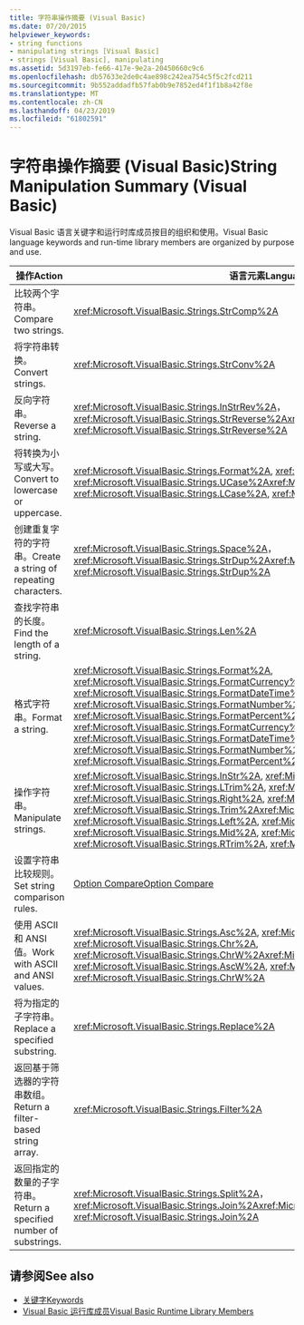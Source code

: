 ```yaml
---
title: 字符串操作摘要 (Visual Basic)
ms.date: 07/20/2015
helpviewer_keywords:
- string functions
- manipulating strings [Visual Basic]
- strings [Visual Basic], manipulating
ms.assetid: 5d3197eb-fe66-417e-9e2a-20450660c9c6
ms.openlocfilehash: db57633e2de0c4ae898c242ea754c5f5c2fcd211
ms.sourcegitcommit: 9b552addadfb57fab0b9e7852ed4f1f1b8a42f8e
ms.translationtype: MT
ms.contentlocale: zh-CN
ms.lasthandoff: 04/23/2019
ms.locfileid: "61802591"
---
```

# <a name="string-manipulation-summary-visual-basic"></a><span data-ttu-id="b4825-102">字符串操作摘要 (Visual Basic)</span><span class="sxs-lookup"><span data-stu-id="b4825-102">String Manipulation Summary (Visual Basic)</span></span>
<span data-ttu-id="b4825-103">Visual Basic 语言关键字和运行时库成员按目的组织和使用。</span><span class="sxs-lookup"><span data-stu-id="b4825-103">Visual Basic language keywords and run-time library members are organized by purpose and use.</span></span>  
  
|<span data-ttu-id="b4825-104">操作</span><span class="sxs-lookup"><span data-stu-id="b4825-104">Action</span></span>|<span data-ttu-id="b4825-105">语言元素</span><span class="sxs-lookup"><span data-stu-id="b4825-105">Language element</span></span>|  
|------------|----------------------|  
|<span data-ttu-id="b4825-106">比较两个字符串。</span><span class="sxs-lookup"><span data-stu-id="b4825-106">Compare two strings.</span></span>|<xref:Microsoft.VisualBasic.Strings.StrComp%2A>|  
|<span data-ttu-id="b4825-107">将字符串转换。</span><span class="sxs-lookup"><span data-stu-id="b4825-107">Convert strings.</span></span>|<xref:Microsoft.VisualBasic.Strings.StrConv%2A>|  
|<span data-ttu-id="b4825-108">反向字符串。</span><span class="sxs-lookup"><span data-stu-id="b4825-108">Reverse a string.</span></span>|<span data-ttu-id="b4825-109"><xref:Microsoft.VisualBasic.Strings.InStrRev%2A>， <xref:Microsoft.VisualBasic.Strings.StrReverse%2A></span><span class="sxs-lookup"><span data-stu-id="b4825-109"><xref:Microsoft.VisualBasic.Strings.InStrRev%2A>, <xref:Microsoft.VisualBasic.Strings.StrReverse%2A></span></span>|  
|<span data-ttu-id="b4825-110">将转换为小写或大写。</span><span class="sxs-lookup"><span data-stu-id="b4825-110">Convert to lowercase or uppercase.</span></span>|<span data-ttu-id="b4825-111"><xref:Microsoft.VisualBasic.Strings.Format%2A>, <xref:Microsoft.VisualBasic.Strings.LCase%2A>, <xref:Microsoft.VisualBasic.Strings.UCase%2A></span><span class="sxs-lookup"><span data-stu-id="b4825-111"><xref:Microsoft.VisualBasic.Strings.Format%2A>, <xref:Microsoft.VisualBasic.Strings.LCase%2A>, <xref:Microsoft.VisualBasic.Strings.UCase%2A></span></span>|  
|<span data-ttu-id="b4825-112">创建重复字符的字符串。</span><span class="sxs-lookup"><span data-stu-id="b4825-112">Create a string of repeating characters.</span></span>|<span data-ttu-id="b4825-113"><xref:Microsoft.VisualBasic.Strings.Space%2A>， <xref:Microsoft.VisualBasic.Strings.StrDup%2A></span><span class="sxs-lookup"><span data-stu-id="b4825-113"><xref:Microsoft.VisualBasic.Strings.Space%2A>, <xref:Microsoft.VisualBasic.Strings.StrDup%2A></span></span>|  
|<span data-ttu-id="b4825-114">查找字符串的长度。</span><span class="sxs-lookup"><span data-stu-id="b4825-114">Find the length of a string.</span></span>|<xref:Microsoft.VisualBasic.Strings.Len%2A>|  
|<span data-ttu-id="b4825-115">格式字符串。</span><span class="sxs-lookup"><span data-stu-id="b4825-115">Format a string.</span></span>|<span data-ttu-id="b4825-116"><xref:Microsoft.VisualBasic.Strings.Format%2A>, <xref:Microsoft.VisualBasic.Strings.FormatCurrency%2A>, <xref:Microsoft.VisualBasic.Strings.FormatDateTime%2A>, <xref:Microsoft.VisualBasic.Strings.FormatNumber%2A>, <xref:Microsoft.VisualBasic.Strings.FormatPercent%2A></span><span class="sxs-lookup"><span data-stu-id="b4825-116"><xref:Microsoft.VisualBasic.Strings.Format%2A>, <xref:Microsoft.VisualBasic.Strings.FormatCurrency%2A>, <xref:Microsoft.VisualBasic.Strings.FormatDateTime%2A>, <xref:Microsoft.VisualBasic.Strings.FormatNumber%2A>, <xref:Microsoft.VisualBasic.Strings.FormatPercent%2A></span></span>|  
|<span data-ttu-id="b4825-117">操作字符串。</span><span class="sxs-lookup"><span data-stu-id="b4825-117">Manipulate strings.</span></span>|<span data-ttu-id="b4825-118"><xref:Microsoft.VisualBasic.Strings.InStr%2A>, <xref:Microsoft.VisualBasic.Strings.Left%2A>, <xref:Microsoft.VisualBasic.Strings.LTrim%2A>, <xref:Microsoft.VisualBasic.Strings.Mid%2A>, <xref:Microsoft.VisualBasic.Strings.Right%2A>, <xref:Microsoft.VisualBasic.Strings.RTrim%2A>, <xref:Microsoft.VisualBasic.Strings.Trim%2A></span><span class="sxs-lookup"><span data-stu-id="b4825-118"><xref:Microsoft.VisualBasic.Strings.InStr%2A>, <xref:Microsoft.VisualBasic.Strings.Left%2A>, <xref:Microsoft.VisualBasic.Strings.LTrim%2A>, <xref:Microsoft.VisualBasic.Strings.Mid%2A>, <xref:Microsoft.VisualBasic.Strings.Right%2A>, <xref:Microsoft.VisualBasic.Strings.RTrim%2A>, <xref:Microsoft.VisualBasic.Strings.Trim%2A></span></span>|  
|<span data-ttu-id="b4825-119">设置字符串比较规则。</span><span class="sxs-lookup"><span data-stu-id="b4825-119">Set string comparison rules.</span></span>|[<span data-ttu-id="b4825-120">Option Compare</span><span class="sxs-lookup"><span data-stu-id="b4825-120">Option Compare</span></span>](../../../visual-basic/language-reference/statements/option-compare-statement.md)|  
|<span data-ttu-id="b4825-121">使用 ASCII 和 ANSI 值。</span><span class="sxs-lookup"><span data-stu-id="b4825-121">Work with ASCII and ANSI values.</span></span>|<span data-ttu-id="b4825-122"><xref:Microsoft.VisualBasic.Strings.Asc%2A>, <xref:Microsoft.VisualBasic.Strings.AscW%2A>, <xref:Microsoft.VisualBasic.Strings.Chr%2A>, <xref:Microsoft.VisualBasic.Strings.ChrW%2A></span><span class="sxs-lookup"><span data-stu-id="b4825-122"><xref:Microsoft.VisualBasic.Strings.Asc%2A>, <xref:Microsoft.VisualBasic.Strings.AscW%2A>, <xref:Microsoft.VisualBasic.Strings.Chr%2A>, <xref:Microsoft.VisualBasic.Strings.ChrW%2A></span></span>|  
|<span data-ttu-id="b4825-123">将为指定的子字符串。</span><span class="sxs-lookup"><span data-stu-id="b4825-123">Replace a specified substring.</span></span>|<xref:Microsoft.VisualBasic.Strings.Replace%2A>|  
|<span data-ttu-id="b4825-124">返回基于筛选器的字符串数组。</span><span class="sxs-lookup"><span data-stu-id="b4825-124">Return a filter-based string array.</span></span>|<xref:Microsoft.VisualBasic.Strings.Filter%2A>|  
|<span data-ttu-id="b4825-125">返回指定的数量的子字符串。</span><span class="sxs-lookup"><span data-stu-id="b4825-125">Return a specified number of substrings.</span></span>|<span data-ttu-id="b4825-126"><xref:Microsoft.VisualBasic.Strings.Split%2A>， <xref:Microsoft.VisualBasic.Strings.Join%2A></span><span class="sxs-lookup"><span data-stu-id="b4825-126"><xref:Microsoft.VisualBasic.Strings.Split%2A>, <xref:Microsoft.VisualBasic.Strings.Join%2A></span></span>|  
  
## <a name="see-also"></a><span data-ttu-id="b4825-127">请参阅</span><span class="sxs-lookup"><span data-stu-id="b4825-127">See also</span></span>

- [<span data-ttu-id="b4825-128">关键字</span><span class="sxs-lookup"><span data-stu-id="b4825-128">Keywords</span></span>](../../../visual-basic/language-reference/keywords/index.md)
- [<span data-ttu-id="b4825-129">Visual Basic 运行库成员</span><span class="sxs-lookup"><span data-stu-id="b4825-129">Visual Basic Runtime Library Members</span></span>](../../../visual-basic/language-reference/runtime-library-members.md)
